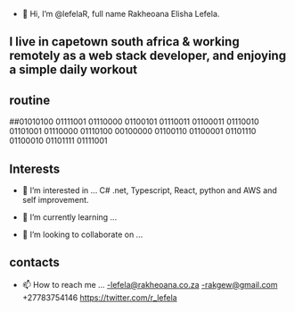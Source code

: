 - 👋 Hi, I’m @lefelaR, full name Rakheoana Elisha Lefela.

## I live in capetown south africa & working remotely as a web stack developer, and enjoying a simple daily workout
## routine

##01010100 01111001 01110000 01100101 01110011 01100011 01110010 01101001 01110000 01110100 00100000 01100110 01100001 01101110 01100010 01101111 01111001
## Interests
- 👀 I’m interested in ...
C# .net, Typescript, React, python and AWS and self improvement.

- 🌱 I’m currently learning ...


- 💞️ I’m looking to collaborate on ...

## contacts 
- 📫 How to reach me ...
-lefela@rakheoana.co.za
-rakgew@gmail.com
+27783754146
https://twitter.com/r_lefela

<!---
lefelaR/lefelaR is a ✨ special ✨ repository because its `README.md` (this file) appears on your GitHub profile.
You can click the Preview link to take a look at your changes.
--->
